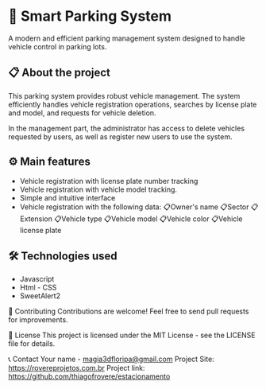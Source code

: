 # 🚗 Smart Parking System

A modern and efficient parking management system designed to handle vehicle control in parking lots.

## 📋 About the project

This parking system provides robust vehicle management. The system efficiently handles vehicle registration operations, searches by license plate and model, and requests for vehicle deletion.

In the management part, the administrator has access to delete vehicles requested by users, as well as register new users to use the system.

## ⚙️ Main features

- Vehicle registration with license plate number tracking
- Vehicle registration with vehicle model tracking.
- Simple and intuitive interface
- Vehicle registration with the following data:
  📋Owner's name
  📋Sector
  📋Extension
  📋Vehicle type
  📋Vehicle model
  📋Vehicle color
  📋Vehicle license plate

## 🛠️ Technologies used

- Javascript
- Html - CSS
- SweetAlert2

👥 Contributing
Contributions are welcome! Feel free to send pull requests for improvements.

📝 License
This project is licensed under the MIT License - see the LICENSE file for details.

📞 Contact
Your name - magia3dfloripa@gmail.com
Project Site: https://rovereprojetos.com.br
Project link: https://github.com/thiagofrovere/estacionamento

